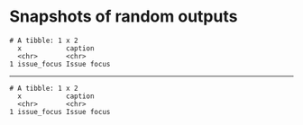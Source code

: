 # Snapshots of random outputs

    # A tibble: 1 x 2
      x           caption    
      <chr>       <chr>      
    1 issue_focus Issue focus

---

    # A tibble: 1 x 2
      x           caption    
      <chr>       <chr>      
    1 issue_focus Issue focus

